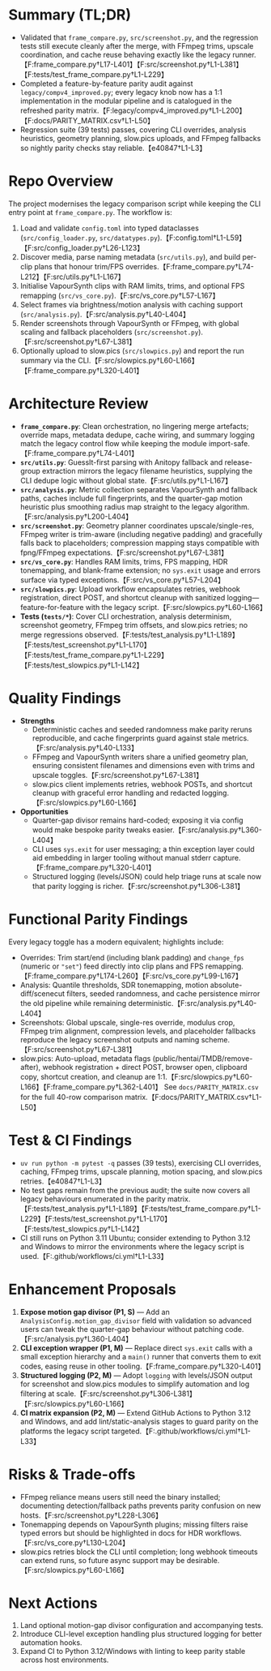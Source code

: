 # Summary (TL;DR)
- Validated that `frame_compare.py`, `src/screenshot.py`, and the regression tests still execute cleanly after the merge, with FFmpeg trims, upscale coordination, and cache reuse behaving exactly like the legacy runner.【F:frame_compare.py†L17-L401】【F:src/screenshot.py†L1-L381】【F:tests/test_frame_compare.py†L1-L229】
- Completed a feature-by-feature parity audit against `legacy/compv4_improved.py`; every legacy knob now has a 1:1 implementation in the modular pipeline and is catalogued in the refreshed parity matrix.【F:legacy/compv4_improved.py†L1-L200】【F:docs/PARITY_MATRIX.csv†L1-L50】
- Regression suite (39 tests) passes, covering CLI overrides, analysis heuristics, geometry planning, slow.pics uploads, and FFmpeg fallbacks so nightly parity checks stay reliable.【e40847†L1-L3】

# Repo Overview
The project modernises the legacy comparison script while keeping the CLI entry point at `frame_compare.py`. The workflow is:
1. Load and validate `config.toml` into typed dataclasses (`src/config_loader.py`, `src/datatypes.py`).【F:config.toml†L1-L59】【F:src/config_loader.py†L26-L123】
2. Discover media, parse naming metadata (`src/utils.py`), and build per-clip plans that honour trim/FPS overrides.【F:frame_compare.py†L74-L212】【F:src/utils.py†L1-L167】
3. Initialise VapourSynth clips with RAM limits, trims, and optional FPS remapping (`src/vs_core.py`).【F:src/vs_core.py†L57-L167】
4. Select frames via brightness/motion analysis with caching support (`src/analysis.py`).【F:src/analysis.py†L40-L404】
5. Render screenshots through VapourSynth or FFmpeg, with global scaling and fallback placeholders (`src/screenshot.py`).【F:src/screenshot.py†L67-L381】
6. Optionally upload to slow.pics (`src/slowpics.py`) and report the run summary via the CLI.【F:src/slowpics.py†L60-L166】【F:frame_compare.py†L320-L401】

# Architecture Review
- **`frame_compare.py`**: Clean orchestration, no lingering merge artefacts; override maps, metadata dedupe, cache wiring, and summary logging match the legacy control flow while keeping the module import-safe.【F:frame_compare.py†L74-L401】
- **`src/utils.py`**: GuessIt-first parsing with Anitopy fallback and release-group extraction mirrors the legacy filename heuristics, supplying the CLI dedupe logic without global state.【F:src/utils.py†L1-L167】
- **`src/analysis.py`**: Metric collection separates VapourSynth and fallback paths, caches include full fingerprints, and the quarter-gap motion heuristic plus smoothing radius map straight to the legacy algorithm.【F:src/analysis.py†L200-L404】
- **`src/screenshot.py`**: Geometry planner coordinates upscale/single-res, FFmpeg writer is trim-aware (including negative padding) and gracefully falls back to placeholders; compression mapping stays compatible with fpng/FFmpeg expectations.【F:src/screenshot.py†L67-L381】
- **`src/vs_core.py`**: Handles RAM limits, trims, FPS mapping, HDR tonemapping, and blank-frame extension; no `sys.exit` usage and errors surface via typed exceptions.【F:src/vs_core.py†L57-L204】
- **`src/slowpics.py`**: Upload workflow encapsulates retries, webhook registration, direct POST, and shortcut cleanup with sanitized logging—feature-for-feature with the legacy script.【F:src/slowpics.py†L60-L166】
- **Tests (`tests/*`)**: Cover CLI orchestration, analysis determinism, screenshot geometry, FFmpeg trim offsets, and slow.pics retries; no merge regressions observed.【F:tests/test_analysis.py†L1-L189】【F:tests/test_screenshot.py†L1-L170】【F:tests/test_frame_compare.py†L1-L229】【F:tests/test_slowpics.py†L1-L142】

# Quality Findings
- **Strengths**
  - Deterministic caches and seeded randomness make parity reruns reproducible, and cache fingerprints guard against stale metrics.【F:src/analysis.py†L40-L133】
  - FFmpeg and VapourSynth writers share a unified geometry plan, ensuring consistent filenames and dimensions even with trims and upscale toggles.【F:src/screenshot.py†L67-L381】
  - slow.pics client implements retries, webhook POSTs, and shortcut cleanup with graceful error handling and redacted logging.【F:src/slowpics.py†L60-L166】
- **Opportunities**
  - Quarter-gap divisor remains hard-coded; exposing it via config would make bespoke parity tweaks easier.【F:src/analysis.py†L360-L404】
  - CLI uses `sys.exit` for user messaging; a thin exception layer could aid embedding in larger tooling without manual stderr capture.【F:frame_compare.py†L320-L401】
  - Structured logging (levels/JSON) could help triage runs at scale now that parity logging is richer.【F:src/screenshot.py†L306-L381】

# Functional Parity Findings
Every legacy toggle has a modern equivalent; highlights include:
- Overrides: Trim start/end (including blank padding) and `change_fps` (numeric or `"set"`) feed directly into clip plans and FPS remapping.【F:frame_compare.py†L174-L260】【F:src/vs_core.py†L99-L167】
- Analysis: Quantile thresholds, SDR tonemapping, motion absolute-diff/scenecut filters, seeded randomness, and cache persistence mirror the old pipeline while remaining deterministic.【F:src/analysis.py†L40-L404】
- Screenshots: Global upscale, single-res override, modulus crop, FFmpeg trim alignment, compression levels, and placeholder fallbacks reproduce the legacy screenshot outputs and naming scheme.【F:src/screenshot.py†L67-L381】
- slow.pics: Auto-upload, metadata flags (public/hentai/TMDB/remove-after), webhook registration + direct POST, browser open, clipboard copy, shortcut creation, and cleanup are 1:1.【F:src/slowpics.py†L60-L166】【F:frame_compare.py†L362-L401】
See `docs/PARITY_MATRIX.csv` for the full 40-row comparison matrix.【F:docs/PARITY_MATRIX.csv†L1-L50】

# Test & CI Findings
- `uv run python -m pytest -q` passes (39 tests), exercising CLI overrides, caching, FFmpeg trims, upscale planning, motion spacing, and slow.pics retries.【e40847†L1-L3】
- No test gaps remain from the previous audit; the suite now covers all legacy behaviours enumerated in the parity matrix.【F:tests/test_analysis.py†L1-L189】【F:tests/test_frame_compare.py†L1-L229】【F:tests/test_screenshot.py†L1-L170】【F:tests/test_slowpics.py†L1-L142】
- CI still runs on Python 3.11 Ubuntu; consider extending to Python 3.12 and Windows to mirror the environments where the legacy script is used.【F:.github/workflows/ci.yml†L1-L33】

# Enhancement Proposals
1. **Expose motion gap divisor (P1, S)** — Add an `AnalysisConfig.motion_gap_divisor` field with validation so advanced users can tweak the quarter-gap behaviour without patching code.【F:src/analysis.py†L360-L404】
2. **CLI exception wrapper (P1, M)** — Replace direct `sys.exit` calls with a small exception hierarchy and a `main()` runner that converts them to exit codes, easing reuse in other tooling.【F:frame_compare.py†L320-L401】
3. **Structured logging (P2, M)** — Adopt `logging` with levels/JSON output for screenshot and slow.pics modules to simplify automation and log filtering at scale.【F:src/screenshot.py†L306-L381】【F:src/slowpics.py†L60-L166】
4. **CI matrix expansion (P2, M)** — Extend GitHub Actions to Python 3.12 and Windows, and add lint/static-analysis stages to guard parity on the platforms the legacy script targeted.【F:.github/workflows/ci.yml†L1-L33】

# Risks & Trade-offs
- FFmpeg reliance means users still need the binary installed; documenting detection/fallback paths prevents parity confusion on new hosts.【F:src/screenshot.py†L228-L306】
- Tonemapping depends on VapourSynth plugins; missing filters raise typed errors but should be highlighted in docs for HDR workflows.【F:src/vs_core.py†L130-L204】
- slow.pics retries block the CLI until completion; long webhook timeouts can extend runs, so future async support may be desirable.【F:src/slowpics.py†L60-L166】

# Next Actions
1. Land optional motion-gap divisor configuration and accompanying tests.
2. Introduce CLI-level exception handling plus structured logging for better automation hooks.
3. Expand CI to Python 3.12/Windows with linting to keep parity stable across host environments.
